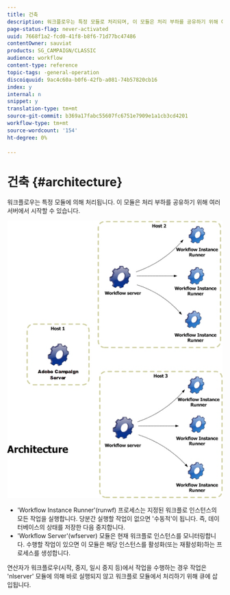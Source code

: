 ```yaml
---
title: 건축
description: 워크플로우는 특정 모듈로 처리되며, 이 모듈은 처리 부하를 공유하기 위해 여러 서버에서 시작할 수 있습니다.
page-status-flag: never-activated
uuid: 7668f1a2-fcd0-41f8-b8f6-71d77bc47486
contentOwner: sauviat
products: SG_CAMPAIGN/CLASSIC
audience: workflow
content-type: reference
topic-tags: -general-operation
discoiquuid: 9ac4c60a-b0f6-42fb-a081-74b57820cb16
index: y
internal: n
snippet: y
translation-type: tm+mt
source-git-commit: b369a17fabc55607fc6751e7909e1a1cb3cd4201
workflow-type: tm+mt
source-wordcount: '154'
ht-degree: 0%

---
```



# 건축 {#architecture}

워크플로우는 특정 모듈에 의해 처리됩니다. 이 모듈은 처리 부하를 공유하기 위해 여러 서버에서 시작할 수 있습니다.

![](assets/architecture.png)

* &#39;Workflow Instance Runner&#39;(runwf) 프로세스는 지정된 워크플로 인스턴스의 모든 작업을 실행합니다. 당분간 실행할 작업이 없으면 &#39;수동적&#39;이 됩니다. 즉, 데이터베이스의 상태를 저장한 다음 중지합니다.
* &#39;Workflow Server&#39;(wfserver) 모듈은 현재 워크플로 인스턴스를 모니터링합니다. 수행할 작업이 있으면 이 모듈은 해당 인스턴스를 활성화(또는 재활성화)하는 프로세스를 생성합니다.

연산자가 워크플로우(시작, 중지, 일시 중지 등)에서 작업을 수행하는 경우 작업은 &#39;nlserver&#39; 모듈에 의해 바로 실행되지 않고 워크플로 모듈에서 처리하기 위해 큐에 삽입됩니다.
